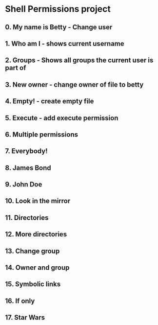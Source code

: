 # Shell Permissions project 
## 0. My name is Betty - Change user
## 1. Who am I - shows current username
## 2. Groups - Shows all groups the current user is part of
## 3. New owner - change owner of file to betty
## 4. Empty! - create empty file
## 5. Execute - add execute permission
## 6. Multiple permissions
## 7. Everybody!
## 8. James Bond
## 9. John Doe
## 10. Look in the mirror
## 11. Directories
## 12. More directories
## 13. Change group
## 14. Owner and group
## 15. Symbolic links
## 16. If only
## 17. Star Wars
